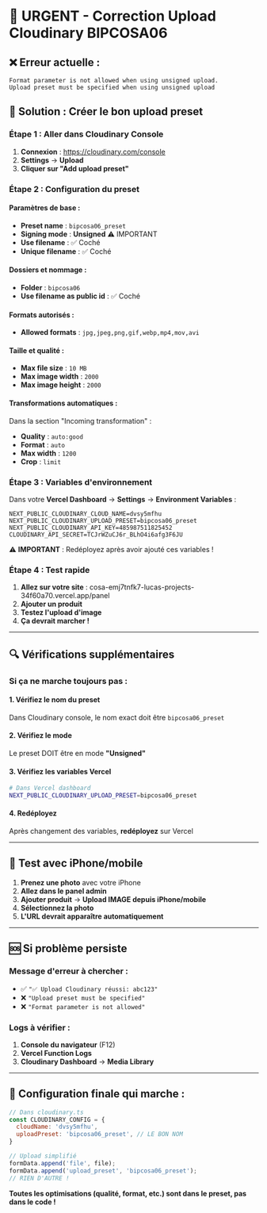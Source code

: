 # 🚨 URGENT - Correction Upload Cloudinary BIPCOSA06

## ❌ **Erreur actuelle :**
```
Format parameter is not allowed when using unsigned upload. 
Upload preset must be specified when using unsigned upload
```

## 🔧 **Solution : Créer le bon upload preset**

### **Étape 1 : Aller dans Cloudinary Console**
1. **Connexion** : https://cloudinary.com/console
2. **Settings** → **Upload** 
3. **Cliquer sur "Add upload preset"**

### **Étape 2 : Configuration du preset**

#### **Paramètres de base :**
- **Preset name** : `bipcosa06_preset`
- **Signing mode** : **Unsigned** ⚠️ IMPORTANT
- **Use filename** : ✅ Coché
- **Unique filename** : ✅ Coché

#### **Dossiers et nommage :**
- **Folder** : `bipcosa06` 
- **Use filename as public id** : ✅ Coché

#### **Formats autorisés :**
- **Allowed formats** : `jpg,jpeg,png,gif,webp,mp4,mov,avi`

#### **Taille et qualité :**
- **Max file size** : `10 MB`
- **Max image width** : `2000`
- **Max image height** : `2000`

#### **Transformations automatiques :**
Dans la section "Incoming transformation" :
- **Quality** : `auto:good`
- **Format** : `auto`
- **Max width** : `1200`
- **Crop** : `limit`

### **Étape 3 : Variables d'environnement**

Dans votre **Vercel Dashboard** → **Settings** → **Environment Variables** :

```env
NEXT_PUBLIC_CLOUDINARY_CLOUD_NAME=dvsy5mfhu
NEXT_PUBLIC_CLOUDINARY_UPLOAD_PRESET=bipcosa06_preset
NEXT_PUBLIC_CLOUDINARY_API_KEY=485987511825452
CLOUDINARY_API_SECRET=TCJrWZuCJ6r_BLhO4i6afg3F6JU
```

⚠️ **IMPORTANT** : Redéployez après avoir ajouté ces variables !

### **Étape 4 : Test rapide**

1. **Allez sur votre site** : cosa-emj7tnfk7-lucas-projects-34f60a70.vercel.app/panel
2. **Ajouter un produit**
3. **Testez l'upload d'image**
4. **Ça devrait marcher !**

---

## 🔍 **Vérifications supplémentaires**

### **Si ça ne marche toujours pas :**

#### **1. Vérifiez le nom du preset**
Dans Cloudinary console, le nom exact doit être `bipcosa06_preset`

#### **2. Vérifiez le mode**
Le preset DOIT être en mode **"Unsigned"**

#### **3. Vérifiez les variables Vercel**
```bash
# Dans Vercel dashboard
NEXT_PUBLIC_CLOUDINARY_UPLOAD_PRESET=bipcosa06_preset
```

#### **4. Redéployez**
Après changement des variables, **redéployez** sur Vercel

---

## 📱 **Test avec iPhone/mobile**

1. **Prenez une photo** avec votre iPhone
2. **Allez dans le panel admin**
3. **Ajouter produit** → **Upload IMAGE depuis iPhone/mobile**
4. **Sélectionnez la photo**
5. **L'URL devrait apparaître automatiquement**

---

## 🆘 **Si problème persiste**

### **Message d'erreur à chercher :**
- ✅ `"✅ Upload Cloudinary réussi: abc123"`
- ❌ `"Upload preset must be specified"`
- ❌ `"Format parameter is not allowed"`

### **Logs à vérifier :**
1. **Console du navigateur** (F12)
2. **Vercel Function Logs**
3. **Cloudinary Dashboard** → **Media Library**

---

## 🎯 **Configuration finale qui marche :**

```javascript
// Dans cloudinary.ts
const CLOUDINARY_CONFIG = {
  cloudName: 'dvsy5mfhu',
  uploadPreset: 'bipcosa06_preset', // LE BON NOM
}

// Upload simplifié
formData.append('file', file);
formData.append('upload_preset', 'bipcosa06_preset');
// RIEN D'AUTRE !
```

**Toutes les optimisations (qualité, format, etc.) sont dans le preset, pas dans le code !**